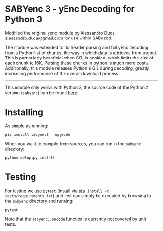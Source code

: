 SABYenc 3 - yEnc Decoding for Python 3
===============================

Modified the original yenc module by Alessandro Duca <alessandro.duca@gmail.com>
for use within SABnzbd.

The module was extended to do header parsing and full yEnc decoding from a Python
list of chunks, the way in which data is retrieved from usenet.
This is particularly beneficial when SSL is enabled, which limits the size of each chunk to 16K. Parsing these chunks in python is much more costly.
Additionally, this module releases Python's GIL during decoding, greatly increasing performance of the overall download process.

---

This module only works with Python 3, the source code of the Python 2 version (`sabyenc`) can be found [here](https://github.com/sabnzbd/sabyenc/tree/sabyenc-python2).

Installing
===============================
As simple as running:
```
pip install sabyenc3 --upgrade
```
When you want to compile from sources, you can run in the `sabyenc` directory:
```
python setup.py install
```

Testing
===============================
For testing we use `pytest` (install via `pip install -r tests/requirements.txt`) and test can simply be executed by browsing to the `sabyenc` directory and running:
```
pytest
```
Note that the `sabyenc3.encode` function is currently not covered by unit tests.